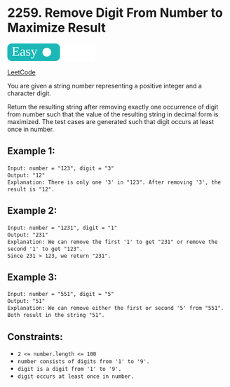 # 2259. Remove Digit From Number to Maximize Result

![](../tags/easy.svg)

[LeetCode](https://leetcode.com/problems/remove-digit-from-number-to-maximize-result/)

You are given a string number representing a positive integer and a character digit.

Return the resulting string after removing exactly one occurrence of digit from number such that the value of the resulting string in decimal form is maximized. The test cases are generated such that digit occurs at least once in number.

## Example 1:

```
Input: number = "123", digit = "3"
Output: "12"
Explanation: There is only one '3' in "123". After removing '3', the result is "12".
```

## Example 2:

```
Input: number = "1231", digit = "1"
Output: "231"
Explanation: We can remove the first '1' to get "231" or remove the second '1' to get "123".
Since 231 > 123, we return "231".
```

## Example 3:

```
Input: number = "551", digit = "5"
Output: "51"
Explanation: We can remove either the first or second '5' from "551".
Both result in the string "51".
```

## Constraints:

- `2 <= number.length <= 100`
- `number consists of digits from '1' to '9'.`
- `digit is a digit from '1' to '9'.`
- `digit occurs at least once in number.`
